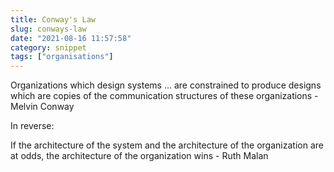 ```yaml
---
title: Conway's Law
slug: conways-law
date: "2021-08-16 11:57:58"
category: snippet
tags: ["organisations"]
---
```


Organizations which design systems … are constrained to produce designs which
are copies of the communication structures of these organizations - Melvin Conway

In reverse:

If the architecture of the system and the architecture of the organization are
at odds, the architecture of the organization wins - Ruth Malan

